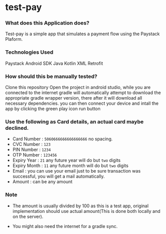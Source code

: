 # test-pay

### What does this Application does?
Test-pay is a simple app that simulates a payment flow using the Paystack Plaform.

### Technologies Used
Paystack Android SDK
Java
Kotlin
XML
Retrofit

### How should this be manually tested?
Clone this repository Open the project in android studio, while you are connected to the internet
gradle will automatically attempt to download the appropriate gradle wrapper version, there after
it will download all necessary dependencies. you can then connect your device and intall the app by
clicking the green play icon run button

### Use the following as Card details, an actual card maybe declined.
- Card Number : ``5060666666666666666`` no spacing.
- CVC Number : ``123``
- PIN Number : ``1234``
- OTP Number :  ``123456``
- Expiry Year : ``21`` any future year will do but ``two`` digits
- Expiry Month : ``11`` any future month will do but ``two`` digits
- Email : you can use your email just to be sure transaction was successful, you will get a mail
automatically.
- Amount : can be any amount

### Note
- The amount is usually divided by 100 as this is a test app, original implementation should use
actual amount(This is done both locally and on the server).

- You might also need the internet for a gradle sync.